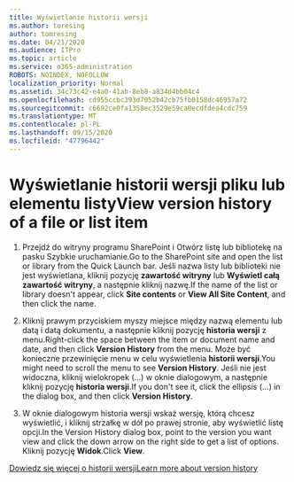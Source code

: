 ```yaml
---
title: Wyświetlanie historii wersji
ms.author: toresing
author: tomresing
ms.date: 04/21/2020
ms.audience: ITPro
ms.topic: article
ms.service: o365-administration
ROBOTS: NOINDEX, NOFOLLOW
localization_priority: Normal
ms.assetid: 34c73c42-e4a0-41ab-8eb8-a834d4bb04c4
ms.openlocfilehash: cd955ccbc393d7052b42cb75fb0158dc46957a72
ms.sourcegitcommit: c6692ce0fa1358ec3529e59ca0ecdfdea4cdc759
ms.translationtype: MT
ms.contentlocale: pl-PL
ms.lasthandoff: 09/15/2020
ms.locfileid: "47796442"
---
```

# <a name="view-version-history-of-a-file-or-list-item"></a><span data-ttu-id="91a9d-102">Wyświetlanie historii wersji pliku lub elementu listy</span><span class="sxs-lookup"><span data-stu-id="91a9d-102">View version history of a file or list item</span></span>

1. <span data-ttu-id="91a9d-103">Przejdź do witryny programu SharePoint i Otwórz listę lub bibliotekę na pasku Szybkie uruchamianie.</span><span class="sxs-lookup"><span data-stu-id="91a9d-103">Go to the SharePoint site and open the list or library from the Quick Launch bar.</span></span> <span data-ttu-id="91a9d-104">Jeśli nazwa listy lub biblioteki nie jest wyświetlana, kliknij pozycję **zawartość witryny** lub **Wyświetl całą zawartość witryny**, a następnie kliknij nazwę.</span><span class="sxs-lookup"><span data-stu-id="91a9d-104">If the name of the list or library doesn't appear, click **Site contents** or **View All Site Content**, and then click the name.</span></span>
    
2. <span data-ttu-id="91a9d-105">Kliknij prawym przyciskiem myszy miejsce między nazwą elementu lub datą i datą dokumentu, a następnie kliknij pozycję **historia wersji** z menu.</span><span class="sxs-lookup"><span data-stu-id="91a9d-105">Right-click the space between the item or document name and date, and then click **Version History** from the menu.</span></span> <span data-ttu-id="91a9d-106">Może być konieczne przewinięcie menu w celu wyświetlenia **historii wersji**.</span><span class="sxs-lookup"><span data-stu-id="91a9d-106">You might need to scroll the menu to see **Version History**.</span></span> <span data-ttu-id="91a9d-107">Jeśli nie jest widoczna, kliknij wielokropek (...) w oknie dialogowym, a następnie kliknij pozycję **historia wersji**.</span><span class="sxs-lookup"><span data-stu-id="91a9d-107">If you don't see it, click the ellipsis (...) in the dialog box, and then click **Version History**.</span></span>
    
3. <span data-ttu-id="91a9d-108">W oknie dialogowym historia wersji wskaż wersję, którą chcesz wyświetlić, i kliknij strzałkę w dół po prawej stronie, aby wyświetlić listę opcji.</span><span class="sxs-lookup"><span data-stu-id="91a9d-108">In the Version History dialog box, point to the version you want view and click the down arrow on the right side to get a list of options.</span></span> <span data-ttu-id="91a9d-109">Kliknij pozycję **Widok**.</span><span class="sxs-lookup"><span data-stu-id="91a9d-109">Click **View**.</span></span>
    
[<span data-ttu-id="91a9d-110">Dowiedz się więcej o historii wersji</span><span class="sxs-lookup"><span data-stu-id="91a9d-110">Learn more about version history</span></span>](https://go.microsoft.com/fwlink/?linkid=875709)
  

